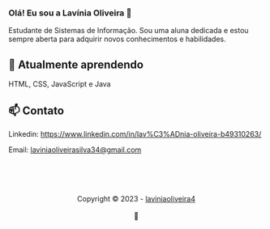 ### Olá! Eu sou a Lavínia Oliveira 👋

Estudante de Sistemas de Informação. Sou uma aluna dedicada e estou sempre aberta para adquirir novos conhecimentos e habilidades. 

 ## 🌱 Atualmente aprendendo 
 HTML, CSS, JavaScript e Java
  
## 📫 Contato

Linkedin: https://www.linkedin.com/in/lav%C3%ADnia-oliveira-b49310263/ 

Email: laviniaoliveirasilva34@gmail.com

##
<div align="center">
  <br/>
  <br/>
  <br/>
    <div
      <sub>Copyright © 2023 - <a href="https://github.com/laviniaoliveira4">laviniaoliveira4</sub></a>
    </div>
    <br/>
    💖
</div>

          
          
